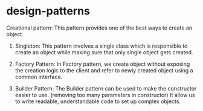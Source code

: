 # design-patterns

Creational pattern:  This pattern provides one of the best ways to create an object.
1.  Singleton:
This pattern involves a single class which is responsible to create an object while making sure that only single object gets created.

2. Factory Pattern:
In Factory pattern, we create object without exposing the creation logic to the client and refer to newly created object using a common interface.

3. Builder Pattern:
The Builder pattern can be used to make the constructor easier to use. (removing too many parameters in constructor)
It allow us to write readable, understandable code to set up complex objects. 

